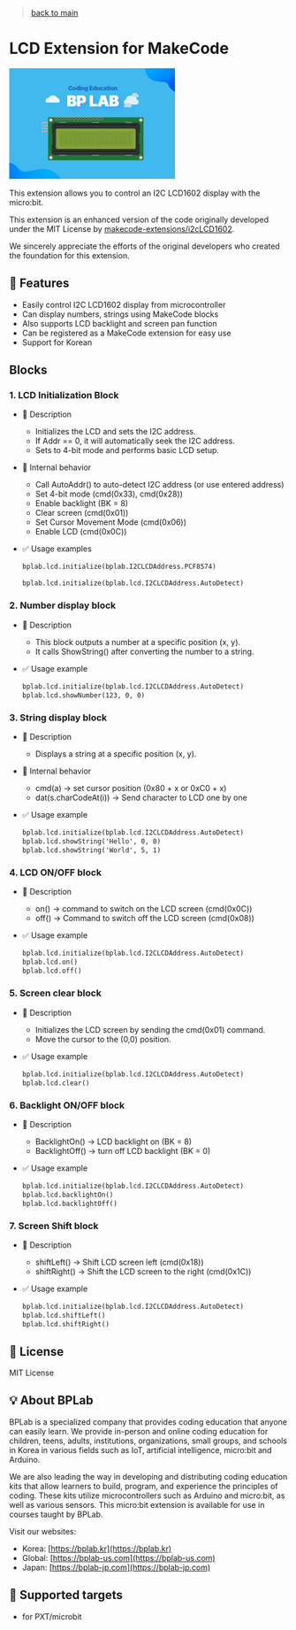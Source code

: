 > [back to main](./README.md)

# LCD Extension for MakeCode

![LCD Image](./icon.png)

This extension allows you to control an I2C LCD1602 display with the micro:bit.

This extension is an enhanced version of the code originally developed under the MIT License by [makecode-extensions/i2cLCD1602](https://github.com/makecode-extensions/i2cLCD1602.git).

We sincerely appreciate the efforts of the original developers who created the foundation for this extension.

## 🚀 Features

- Easily control I2C LCD1602 display from microcontroller
- Can display numbers, strings using MakeCode blocks
- Also supports LCD backlight and screen pan function
- Can be registered as a MakeCode extension for easy use
- Support for Korean

## Blocks

### 1. LCD Initialization Block

- 🔹 Description

  - Initializes the LCD and sets the I2C address.
  - If Addr == 0, it will automatically seek the I2C address.
  - Sets to 4-bit mode and performs basic LCD setup.

- 🔹 Internal behavior

  - Call AutoAddr() to auto-detect I2C address (or use entered address)
  - Set 4-bit mode (cmd(0x33), cmd(0x28))
  - Enable backlight (BK = 8)
  - Clear screen (cmd(0x01))
  - Set Cursor Movement Mode (cmd(0x06))
  - Enable LCD (cmd(0x0C))

- ✅ Usage examples

  ```blocks
  bplab.lcd.initialize(bplab.I2CLCDAddress.PCF8574)
  ```

  ```blocks
  bplab.lcd.initialize(bplab.lcd.I2CLCDAddress.AutoDetect)
  ```

### 2. Number display block

- 🔹 Description

  - This block outputs a number at a specific position (x, y).
  - It calls ShowString() after converting the number to a string.

- ✅ Usage example

  ```blocks
  bplab.lcd.initialize(bplab.lcd.I2CLCDAddress.AutoDetect)
  bplab.lcd.showNumber(123, 0, 0)
  ```

### 3. String display block

- 🔹 Description

  - Displays a string at a specific position (x, y).

- 🔹 Internal behavior

  - cmd(a) → set cursor position (0x80 + x or 0xC0 + x)
  - dat(s.charCodeAt(i)) → Send character to LCD one by one

- ✅ Usage example

  ```blocks
  bplab.lcd.initialize(bplab.lcd.I2CLCDAddress.AutoDetect)
  bplab.lcd.showString('Hello', 0, 0)
  bplab.lcd.showString('World', 5, 1)
  ```

### 4. LCD ON/OFF block

- 🔹 Description

  - on() → command to switch on the LCD screen (cmd(0x0C))
  - off() → Command to switch off the LCD screen (cmd(0x08))

- ✅ Usage example

  ```blocks
  bplab.lcd.initialize(bplab.lcd.I2CLCDAddress.AutoDetect)
  bplab.lcd.on()
  bplab.lcd.off()
  ```

### 5. Screen clear block

- 🔹 Description

  - Initializes the LCD screen by sending the cmd(0x01) command.
  - Move the cursor to the (0,0) position.

- ✅ Usage example

  ```blocks
  bplab.lcd.initialize(bplab.lcd.I2CLCDAddress.AutoDetect)
  bplab.lcd.clear()
  ```

### 6. Backlight ON/OFF block

- 🔹 Description

  - BacklightOn() → LCD backlight on (BK = 8)
  - BacklightOff() → turn off LCD backlight (BK = 0)

- ✅ Usage example

  ```blocks
  bplab.lcd.initialize(bplab.lcd.I2CLCDAddress.AutoDetect)
  bplab.lcd.backlightOn()
  bplab.lcd.backlightOff()
  ```

### 7. Screen Shift block

- 🔹 Description

  - shiftLeft() → Shift LCD screen left (cmd(0x18))
  - shiftRight() → Shift the LCD screen to the right (cmd(0x1C))

- ✅ Usage example

  ```blocks
  bplab.lcd.initialize(bplab.lcd.I2CLCDAddress.AutoDetect)
  bplab.lcd.shiftLeft()
  bplab.lcd.shiftRight()
  ```

## 📜 License

MIT License

## 💡 About BPLab

BPLab is a specialized company that provides coding education that anyone can easily learn. We provide in-person and online coding education for children, teens, adults, institutions, organizations, small groups, and schools in Korea in various fields such as IoT, artificial intelligence, micro:bit and Arduino.

We are also leading the way in developing and distributing coding education kits that allow learners to build, program, and experience the principles of coding. These kits utilize microcontrollers such as Arduino and micro:bit, as well as various sensors. This micro:bit extension is available for use in courses taught by BPLab.

Visit our websites:

- Korea: [https://bplab.kr](https://bplab.kr)
- Global: [https://bplab-us.com](https://bplab-us.com)
- Japan: [https://bplab-jp.com](https://bplab-jp.com)

## 📍 Supported targets

- for PXT/microbit

<script src="https://makecode.com/gh-pages-embed.js"></script><script>makeCodeRender("{{ site.makecode.home_url }}", "{{ site.github.owner_name }}/{{ site.github.repository_name }}");</script>
